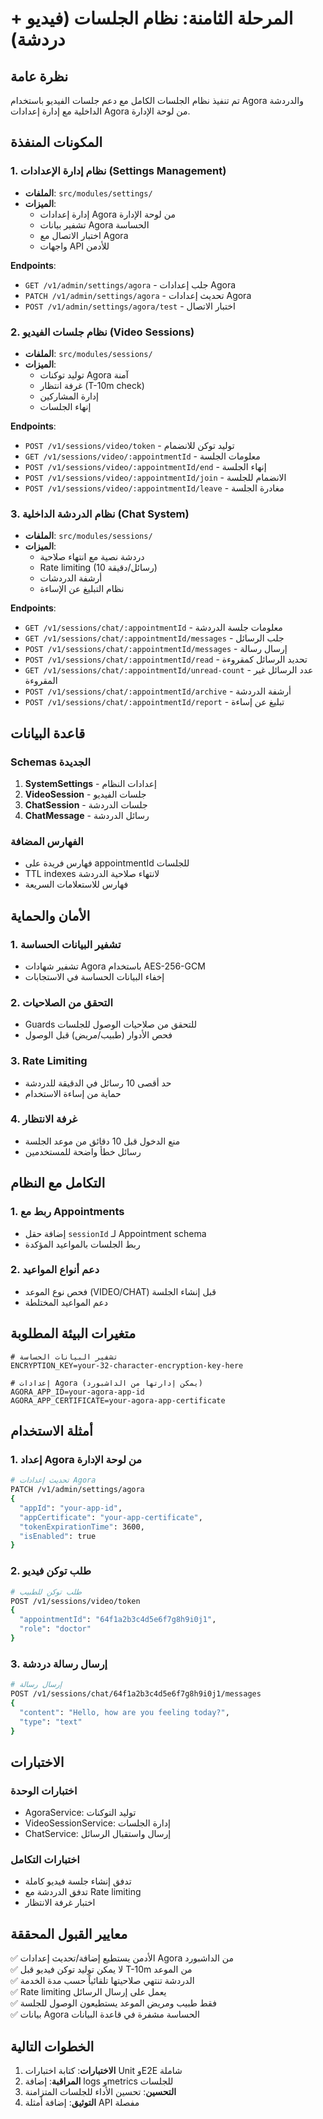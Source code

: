 # المرحلة الثامنة: نظام الجلسات (فيديو + دردشة)

## نظرة عامة
تم تنفيذ نظام الجلسات الكامل مع دعم جلسات الفيديو باستخدام Agora والدردشة الداخلية مع إدارة إعدادات Agora من لوحة الإدارة.

## المكونات المنفذة

### 1. نظام إدارة الإعدادات (Settings Management)
- **الملفات**: `src/modules/settings/`
- **الميزات**:
  - إدارة إعدادات Agora من لوحة الإدارة
  - تشفير بيانات Agora الحساسة
  - اختبار الاتصال مع Agora
  - واجهات API للأدمن

**Endpoints**:
- `GET /v1/admin/settings/agora` - جلب إعدادات Agora
- `PATCH /v1/admin/settings/agora` - تحديث إعدادات Agora  
- `POST /v1/admin/settings/agora/test` - اختبار الاتصال

### 2. نظام جلسات الفيديو (Video Sessions)
- **الملفات**: `src/modules/sessions/`
- **الميزات**:
  - توليد توكنات Agora آمنة
  - غرفة انتظار (T-10m check)
  - إدارة المشاركين
  - إنهاء الجلسات

**Endpoints**:
- `POST /v1/sessions/video/token` - توليد توكن للانضمام
- `GET /v1/sessions/video/:appointmentId` - معلومات الجلسة
- `POST /v1/sessions/video/:appointmentId/end` - إنهاء الجلسة
- `POST /v1/sessions/video/:appointmentId/join` - الانضمام للجلسة
- `POST /v1/sessions/video/:appointmentId/leave` - مغادرة الجلسة

### 3. نظام الدردشة الداخلية (Chat System)
- **الملفات**: `src/modules/sessions/`
- **الميزات**:
  - دردشة نصية مع انتهاء صلاحية
  - Rate limiting (10 رسائل/دقيقة)
  - أرشفة الدردشات
  - نظام التبليغ عن الإساءة

**Endpoints**:
- `GET /v1/sessions/chat/:appointmentId` - معلومات جلسة الدردشة
- `GET /v1/sessions/chat/:appointmentId/messages` - جلب الرسائل
- `POST /v1/sessions/chat/:appointmentId/messages` - إرسال رسالة
- `POST /v1/sessions/chat/:appointmentId/read` - تحديد الرسائل كمقروءة
- `GET /v1/sessions/chat/:appointmentId/unread-count` - عدد الرسائل غير المقروءة
- `POST /v1/sessions/chat/:appointmentId/archive` - أرشفة الدردشة
- `POST /v1/sessions/chat/:appointmentId/report` - تبليغ عن إساءة

## قاعدة البيانات

### Schemas الجديدة
1. **SystemSettings** - إعدادات النظام
2. **VideoSession** - جلسات الفيديو
3. **ChatSession** - جلسات الدردشة
4. **ChatMessage** - رسائل الدردشة

### الفهارس المضافة
- فهارس فريدة على appointmentId للجلسات
- TTL indexes لانتهاء صلاحية الدردشة
- فهارس للاستعلامات السريعة

## الأمان والحماية

### 1. تشفير البيانات الحساسة
- تشفير شهادات Agora باستخدام AES-256-GCM
- إخفاء البيانات الحساسة في الاستجابات

### 2. التحقق من الصلاحيات
- Guards للتحقق من صلاحيات الوصول للجلسات
- فحص الأدوار (طبيب/مريض) قبل الوصول

### 3. Rate Limiting
- حد أقصى 10 رسائل في الدقيقة للدردشة
- حماية من إساءة الاستخدام

### 4. غرفة الانتظار
- منع الدخول قبل 10 دقائق من موعد الجلسة
- رسائل خطأ واضحة للمستخدمين

## التكامل مع النظام

### 1. ربط مع Appointments
- إضافة حقل `sessionId` لـ Appointment schema
- ربط الجلسات بالمواعيد المؤكدة

### 2. دعم أنواع المواعيد
- فحص نوع الموعد (VIDEO/CHAT) قبل إنشاء الجلسة
- دعم المواعيد المختلطة

## متغيرات البيئة المطلوبة

```env
# تشفير البيانات الحساسة
ENCRYPTION_KEY=your-32-character-encryption-key-here

# إعدادات Agora (يمكن إدارتها من الداشبورد)
AGORA_APP_ID=your-agora-app-id
AGORA_APP_CERTIFICATE=your-agora-app-certificate
```

## أمثلة الاستخدام

### 1. إعداد Agora من لوحة الإدارة
```bash
# تحديث إعدادات Agora
PATCH /v1/admin/settings/agora
{
  "appId": "your-app-id",
  "appCertificate": "your-app-certificate",
  "tokenExpirationTime": 3600,
  "isEnabled": true
}
```

### 2. طلب توكن فيديو
```bash
# طلب توكن للطبيب
POST /v1/sessions/video/token
{
  "appointmentId": "64f1a2b3c4d5e6f7g8h9i0j1",
  "role": "doctor"
}
```

### 3. إرسال رسالة دردشة
```bash
# إرسال رسالة
POST /v1/sessions/chat/64f1a2b3c4d5e6f7g8h9i0j1/messages
{
  "content": "Hello, how are you feeling today?",
  "type": "text"
}
```

## الاختبارات

### اختبارات الوحدة
- AgoraService: توليد التوكنات
- VideoSessionService: إدارة الجلسات
- ChatService: إرسال واستقبال الرسائل

### اختبارات التكامل
- تدفق إنشاء جلسة فيديو كاملة
- تدفق الدردشة مع Rate limiting
- اختبار غرفة الانتظار

## معايير القبول المحققة

✅ الأدمن يستطيع إضافة/تحديث إعدادات Agora من الداشبورد  
✅ لا يمكن توليد توكن فيديو قبل T-10m من الموعد  
✅ الدردشة تنتهي صلاحيتها تلقائياً حسب مدة الخدمة  
✅ Rate limiting يعمل على إرسال الرسائل  
✅ فقط طبيب ومريض الموعد يستطيعون الوصول للجلسة  
✅ بيانات Agora الحساسة مشفرة في قاعدة البيانات  

## الخطوات التالية

1. **الاختبارات**: كتابة اختبارات Unit وE2E شاملة
2. **المراقبة**: إضافة logs وmetrics للجلسات
3. **التحسين**: تحسين الأداء للجلسات المتزامنة
4. **التوثيق**: إضافة أمثلة API مفصلة
